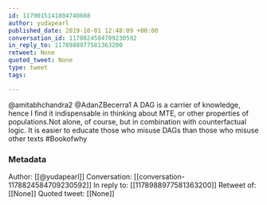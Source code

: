 ```yaml
---
id: 1179015141804740608
author: yudapearl
published_date: 2019-10-01 12:48:09 +00:00
conversation_id: 1178824584709230592
in_reply_to: 1178988977581363200
retweet: None
quoted_tweet: None
type: tweet
tags:

---
```


@amitabhchandra2 @AdanZBecerra1 A DAG is a carrier of knowledge, hence I find it indispensable in thinking about MTE, or other properties of populations.Not alone, of course, but in combination with counterfactual logic. It is easier to educate those who misuse DAGs than those who misuse other texts #Bookofwhy

### Metadata

Author: [[@yudapearl]]
Conversation: [[conversation-1178824584709230592]]
In reply to: [[1178988977581363200]]
Retweet of: [[None]]
Quoted tweet: [[None]]
